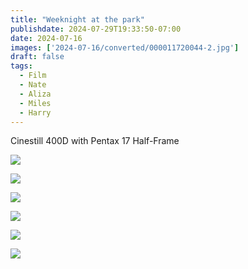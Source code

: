 ```yaml
---
title: "Weeknight at the park"
publishdate: 2024-07-29T19:33:50-07:00
date: 2024-07-16
images: ['2024-07-16/converted/000011720044-2.jpg']
draft: false
tags:
  - Film
  - Nate
  - Aliza
  - Miles
  - Harry
---
```


Cinestill 400D with Pentax 17 Half-Frame

![](2024-07-16/000011720066.jpg)

![](2024-07-16/000011720057.jpg)

![](2024-07-16/000011720054.jpg)

![](2024-07-16/000011720052.jpg)

![](2024-07-16/000011720049.jpg)

![](2024-07-16/converted/000011720044-2.jpg)